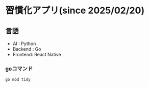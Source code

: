 # 習慣化アプリ(since 2025/02/20)

## 言語
- AI      : Python
- Backend : Go
- Frontend: React Native  

### goコマンド
```bash
go mod tidy
```